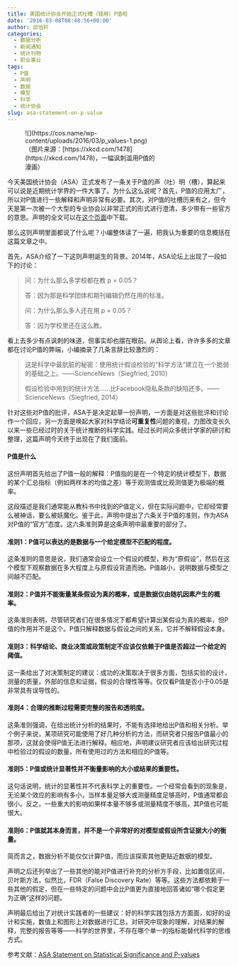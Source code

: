 ```yaml
---
title: 美国统计协会开始正式吐槽（错用）P值啦
date: '2016-03-08T08:48:56+00:00'
author: 邱怡轩
categories:
  - 数据分析
  - 新闻通知
  - 统计刊物
  - 职业事业
tags:
  - P值
  - 声明
  - 数据
  - 模型
  - 科学
  - 统计协会
slug: asa-statement-on-p-value
---
```


<figure id="attachment_11913" style="width: 302px" class="wp-caption aligncenter">![](https://cos.name/wp-content/uploads/2016/03/p_values-1.png)<figcaption class="wp-caption-text">（图片来源：[https://xkcd.com/1478](https://xkcd.com/1478)，一幅讽刺滥用P值的漫画）</figcaption></figure> 

今天美国统计协会（ASA）正式发布了一条关于P值的声（吐）明（槽），算起来可以说是近期统计学界的一件大事了。为什么这么说呢？首先，P值的应用太广，所以对P值进行一些解释和声明非常有必要。其次，对P值的吐槽历来有之，但今天是第一次被一个大型的专业协会以非常正式的形式进行澄清，多少带有一些官方的意思。声明的全文可以在[这个页面](http://amstat.tandfonline.com/doi/abs/10.1080/00031305.2016.1154108)中下载。

那么这则声明里面都说了什么呢？小编整体读了一遍，把我认为重要的信息概括在这篇文章之中。

首先，ASA介绍了一下这则声明诞生的背景。2014年，ASA论坛上出现了一段如下的讨论：

> 问：为什么那么多学校都在教 p = 0.05？
> 
> 答：因为那是科学团体和期刊编辑仍然在用的标准。
> 
> 问：为什么那么多人还在用 p = 0.05？
> 
> 答：因为学校里还在这么教。

看上去多少有点讽刺的味道，但事实却也摆在眼前。从舆论上看，许许多多的文章都在讨论P值的弊端，小编摘录了几条言辞比较激烈的：

> 这是科学中最肮脏的秘密：使用统计假设检验的“科学方法”建立在一个脆弱的基础之上。——ScienceNews（Siegfried, 2010）
> 
> 假设检验中用到的统计方法……比Facebook隐私条款的缺陷还多。——ScienceNews（Siegfried, 2014）

针对这些对P值的批评，ASA于是决定起草一份声明，一方面是对这些批评和讨论作一个回应，另一方面是唤起大家对科学结论**可重复性**问题的重视，力图改变长久以来一些已经过时的关于统计推断的科学实践。经过长时间众多统计学家的研讨和整理，这篇声明今天终于出现在了我们面前。

#### P值是什么

这份声明首先给出了P值一般的解释：P值指的是在一个特定的统计模型下，数据的某个汇总指标（例如两样本的均值之差）等于观测值或比观测值更为极端的概率。

这段描述是我们通常能从教科书中找到的P值定义，但在实际问题中，它却经常要么被神话，要么被妖魔化。鉴于此，声明中提出了六条关于P值的准则，作为ASA对P值的“官方”态度。这六条准则算是这条声明中最重要的部分了。

<!--more-->

#### 准则1：P值可以表达的是数据与一个给定模型不匹配的程度。

这条准则的意思是说，我们通常会设立一个假设的模型，称为“原假设”，然后在这个模型下观察数据在多大程度上与原假设背道而驰。P值越小，说明数据与模型之间越不匹配。

#### 准则2：P值并不能衡量某条假设为真的概率，或是数据仅由随机因素产生的概率。

这条准则表明，尽管研究者们在很多情况下都希望计算出某假设为真的概率，但P值的作用并不是这个。P值只解释数据与假设之间的关系，它并不解释假设本身。

#### 准则3：科学结论、商业决策或政策制定不应该仅依赖于P值是否超过一个给定的阈值。

这一条给出了对决策制定的建议：成功的决策取决于很多方面，包括实验的设计，测量的质量，外部的信息和证据，假设的合理性等等。仅仅看P值是否小于0.05是非常具有误导性的。

#### 准则4：合理的推断过程需要完整的报告和透明度。

这条准则强调，在给出统计分析的结果时，不能有选择地给出P值和相关分析。举个例子来说，某项研究可能使用了好几种分析的方法，而研究者只报告P值最小的那项，这就会使得P值无法进行解释。相应地，声明建议研究者应该给出研究过程中检验过的假设的数量，所有使用过的方法和相应的P值等。

#### 准则5：P值或统计显著性并不衡量影响的大小或结果的重要性。

这句话说明，统计的显著性并不代表科学上的重要性。一个经常会看到的现象是，无论某个效应的影响有多小，当样本量足够大或测量精度足够高时，P值通常都会很小。反之，一些重大的影响如果样本量不够多或测量精度不够高，其P值也可能很大。

#### 准则6：P值就其本身而言，并不是一个非常好的对模型或假设所含证据大小的衡量。

简而言之，数据分析不能仅仅计算P值，而应该探索其他更贴近数据的模型。

声明之后还列举出了一些其他的能对P值进行补充的分析方手段，比如置信区间，贝叶斯方法，似然比，FDR（False Discovery Rate）等等。这些方法都依赖于一些其他的假定，但在一些特定的问题中会比P值更为直接地回答诸如“哪个假定更为正确”这样的问题。

声明最后给出了对统计实践者的一些建议：好的科学实践包括方方面面，如好的设计和实施，数值上和图形上对数据进行汇总，对研究中现象的理解，对结果的解释，完整的报告等等——科学的世界里，不存在哪个单一的指标能替代科学的思维方式。

参考文献：[ASA Statement on Statistical Significance and P-values](http://amstat.tandfonline.com/doi/abs/10.1080/00031305.2016.1154108)
